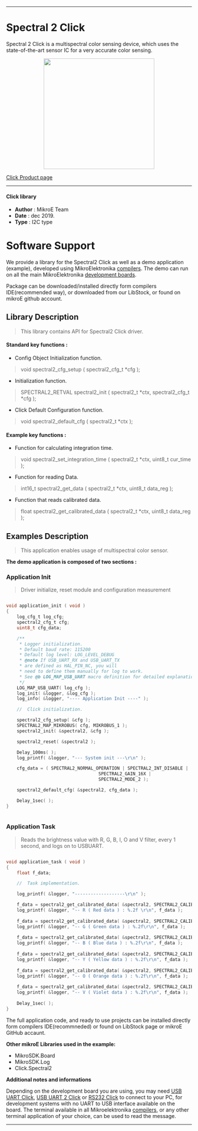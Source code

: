 
---
# Spectral 2 Click

Spectral 2 Click is a multispectral color sensing device, which uses the state-of-the-art sensor IC for a very accurate color sensing. 

<p align="center">
  <img src="https://download.mikroe.com/images/click_for_ide/spectral2_click.png" height=300px>
</p>


[Click Product page](https://www.mikroe.com/spectral-2-click)

---


#### Click library 

- **Author**        : MikroE Team
- **Date**          : dec 2019.
- **Type**          : I2C type


# Software Support

We provide a library for the Spectral2 Click 
as well as a demo application (example), developed using MikroElektronika 
[compilers](https://shop.mikroe.com/compilers). 
The demo can run on all the main MikroElektronika [development boards](https://shop.mikroe.com/development-boards).

Package can be downloaded/installed directly form compilers IDE(recommended way), or downloaded from our LibStock, or found on mikroE github account. 

## Library Description

> This library contains API for Spectral2 Click driver.

#### Standard key functions :

- Config Object Initialization function.
> void spectral2_cfg_setup ( spectral2_cfg_t *cfg ); 
 
- Initialization function.
> SPECTRAL2_RETVAL spectral2_init ( spectral2_t *ctx, spectral2_cfg_t *cfg );

- Click Default Configuration function.
> void spectral2_default_cfg ( spectral2_t *ctx );


#### Example key functions :

- Function for calculating integration time.
> void spectral2_set_integration_time ( spectral2_t *ctx, uint8_t cur_time );
 
- Function for reading Data.
> int16_t spectral2_get_data ( spectral2_t *ctx, uint8_t data_reg );

- Function that reads calibrated data.
> float spectral2_get_calibrated_data ( spectral2_t *ctx, uint8_t data_reg );

## Examples Description

> This application enables usage of multispectral color sensor.

**The demo application is composed of two sections :**

### Application Init 

> Driver initialize, reset module and configuration measurement

```c

void application_init ( void )
{
    log_cfg_t log_cfg;
    spectral2_cfg_t cfg;
    uint8_t cfg_data;

    /** 
     * Logger initialization.
     * Default baud rate: 115200
     * Default log level: LOG_LEVEL_DEBUG
     * @note If USB_UART_RX and USB_UART_TX 
     * are defined as HAL_PIN_NC, you will 
     * need to define them manually for log to work. 
     * See @b LOG_MAP_USB_UART macro definition for detailed explanation.
     */
    LOG_MAP_USB_UART( log_cfg );
    log_init( &logger, &log_cfg );
    log_info( &logger, "---- Application Init ----" );

    //  Click initialization.

    spectral2_cfg_setup( &cfg );
    SPECTRAL2_MAP_MIKROBUS( cfg, MIKROBUS_1 );
    spectral2_init( &spectral2, &cfg );

    spectral2_reset( &spectral2 );

    Delay_100ms( );
    log_printf( &logger, "--- System init ---\r\n" );

    cfg_data = ( SPECTRAL2_NORMAL_OPERATION | SPECTRAL2_INT_DISABLE |
                                   SPECTRAL2_GAIN_16X |
                                   SPECTRAL2_MODE_2 );

    spectral2_default_cfg( &spectral2, cfg_data );

    Delay_1sec( );
}
  
```

### Application Task

> Reads the brightness value with R, G, B, I, O and V filter, every 1 second, and logs on to USBUART.

```c

void application_task ( void )
{
    float f_data;

    //  Task implementation.

    log_printf( &logger, "-------------------\r\n" );

    f_data = spectral2_get_calibrated_data( &spectral2, SPECTRAL2_CALIBRATED_DATA_R );
    log_printf( &logger, "-- R ( Red data ) : %.2f \r\n", f_data );
    
    f_data = spectral2_get_calibrated_data( &spectral2, SPECTRAL2_CALIBRATED_DATA_G );
    log_printf( &logger, "-- G ( Green data ) : %.2f\r\n", f_data );
    
    f_data = spectral2_get_calibrated_data( &spectral2, SPECTRAL2_CALIBRATED_DATA_B );
    log_printf( &logger, "-- B ( Blue data ) : %.2f\r\n", f_data );
    
    f_data = spectral2_get_calibrated_data( &spectral2, SPECTRAL2_CALIBRATED_DATA_Y );
    log_printf( &logger, "-- Y ( Yellow data ) : %.2f\r\n", f_data );
    
    f_data = spectral2_get_calibrated_data( &spectral2, SPECTRAL2_CALIBRATED_DATA_O );
    log_printf( &logger, "-- O ( Orange data ) : %.2f\r\n", f_data );
    
    f_data = spectral2_get_calibrated_data( &spectral2, SPECTRAL2_CALIBRATED_DATA_V );
    log_printf( &logger, "-- V ( Violet data ) : %.2f\r\n", f_data );
    
    Delay_1sec( );
}

```

The full application code, and ready to use projects can be  installed directly form compilers IDE(recommneded) or found on LibStock page or mikroE GitHub accaunt.

**Other mikroE Libraries used in the example:** 

- MikroSDK.Board
- MikroSDK.Log
- Click.Spectral2

**Additional notes and informations**

Depending on the development board you are using, you may need 
[USB UART Click](https://shop.mikroe.com/usb-uart-click), 
[USB UART 2 Click](https://shop.mikroe.com/usb-uart-2-click) or 
[RS232 Click](https://shop.mikroe.com/rs232-click) to connect to your PC, for 
development systems with no UART to USB interface available on the board. The 
terminal available in all Mikroelektronika 
[compilers](https://shop.mikroe.com/compilers), or any other terminal application 
of your choice, can be used to read the message.



---